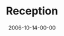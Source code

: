 ---
layout: message
category: message
series: "Freedom"
title: "Reception"
date: 2006-10-14-00-00
message_id: 47
audio-description: "Do you ever feel like there are limits on your life? Like you're getting by, but that it still feels like something’s holding you back? You’re not alone. That feeling is real, and it’s right. You’re craving what you’re supposed to crave&#58; Freedom. And it’s"
audio: "http://www.crossroads.net/audio/2006/2006_10_Freedom/Freedom_01_Reception_10-15-06_Tome.mp3"
audio-title: "Reception"
audio-duration: "41:40"
---